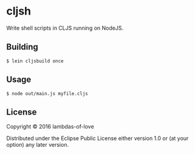 # cljsh

Write shell scripts in CLJS running on NodeJS.

## Building

```
$ lein cljsbuild once
```

## Usage

```
$ node out/main.js myfile.cljs
```

## License

Copyright © 2016 lambdas-of-love

Distributed under the Eclipse Public License either version 1.0 or (at
your option) any later version.
